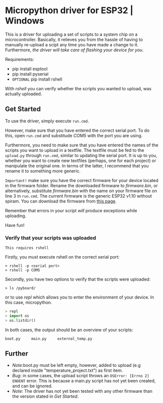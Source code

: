 # Micropython driver for ESP32 | Windows

This is a driver for uploading a set of scripts to a system chip on a microcontroller. Basically, it relieves you from the hassle of having to manually re-upload a scipt any time you have made a change to it. Furthermore, *the driver will take care of flashing your device for you*.

Requirements:
* pip install esptool
* pip install pyserial
* `OPTIONAL` pip install rshell

With *rshell* you can verify whether the scripts you wanted to upload, was actually uploaded.

## Get Started

To use the driver, simply execute `run.cmd`.<br>

However, make sure that you have entered the correct serial port. To do this, open `run.cmd` and substitude *COM5* with the port you are using. <br>

Furthermore, you need to make sure that you have entered the names of the scripts you want to upload in a textfile. The textfile must be fed to the `upload.py` through `run.cmd`, similar to updating the serial port. It is up to you, whether you want to create new textfiles (perhaps, one for each project) or manipulate the original one. In terms of the latter, I recommend that you rename it to something more generic.<br>

`Important!` make sure you have the correct firmware for your device located in the firmware folder. Rename the downloaded firmware to *firmware.bin*, or alternatively, substitute *firmware.bin* with the name on your firmware file on line 3 in `run.cmd`. The current firmware is the generic ESP32 v1.10 without spiram. You can download the firmware from [this page](http://micropython.org/download).<br>

Remember that errors in your script _will_ produce exceptions while uploading.<br>

Have fun!

### Verify that your scripts was uploaded

`This requires rshell`

Firstly, you must execute rshell on the correct serial port:

```
> rshell -p <serial port>
> rshell -p COM5
```

Secondly, you have two options to verify that the scripts were uploaded:

```
> ls /pyboard/ 
```

or to use *repl* which allows you to enter the environment of your device. In this case, micropython.

```python
> repl
> import os
> os.listdir()
```

In both cases, the output should be an overview of your scripts:

```
boot.py     main.py     external_temp.py
```

## Further

* *Note*:boot.py must be left empty, however, added to upload (e.g declared inside "temperature_project.txt") as first item.
* *Bug*: in some cases, the upload script throws an `OSError: [Errno 2] ENOENT` error. This is because a main.py script has not yet been created, and can be ignored. 
* *Note*: The driver has not yet been tested with any other firmware than the version stated in _Get Started_.